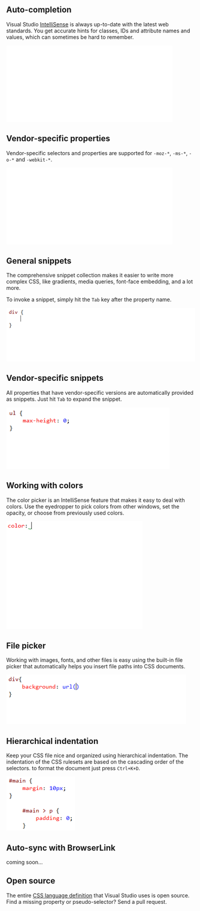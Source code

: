 <properties
			pageTitle="CSS"
			description="The new CSS editor in Visual Studio fully supports all versions of CSS including CSS Selectors Level 4."
			slug="css"
			order="400"
			keywords="css, intellisense, stylesheets"
/>

## Auto-completion
Visual Studio [IntelliSense](https://msdn.microsoft.com/library/hcw1s69b.aspx) is always up-to-date with the latest web standards. You get accurate hints for classes, IDs and attribute names and values, which can sometimes be hard to remember.

![Advanced auto completion](_assets/css-advanced-auto-completion.gif)

## Vendor-specific properties
Vendor-specific selectors and properties are supported for `-moz-*`, `-ms-*`, `-o-*` and `-webkit-*`.

![Vendor specifics](_assets/css-vendor-specifics.gif)

## General snippets
The comprehensive snippet collection makes it easier to write more complex CSS, like gradients, media queries, font-face embedding, and a lot more.

To invoke a snippet, simply hit the `Tab` key after the property name.

![CSS snippets](_assets/css-snippets.gif)

## Vendor-specific snippets
All properties that have vendor-specific versions are automatically provided as snippets. Just hit `Tab` to expand the snippet.

![CSS Vendor specific snippets](_assets/css-vendor-snippets.gif)

## Working with colors
The color picker is an IntelliSense feature that makes it easy to deal with colors. Use the eyedropper to pick colors from other windows, set the opacity, or choose from previously used colors.

![CSS color picker](_assets/css-colors.gif)

## File picker
Working with images, fonts, and other files is easy using
the built-in file picker that automatically helps you insert file
paths into CSS documents.

![CSS file picker](_assets/css-file-picker.gif)

## Hierarchical indentation
Keep your CSS file nice and organized using hierarchical indentation. The indentation of the CSS rulesets are based on the cascading order of the selectors. to format the document just press `Ctrl+K+D`.

![CSS hierarchical indentation](_assets/css-hierarchical-indentation.png)

## Auto-sync with BrowserLink
coming soon...

## Open source
The entire [CSS language definition](http://schemastore.org/css) that Visual Studio uses is open source. Find a missing property or pseudo-selector? Send a pull request.